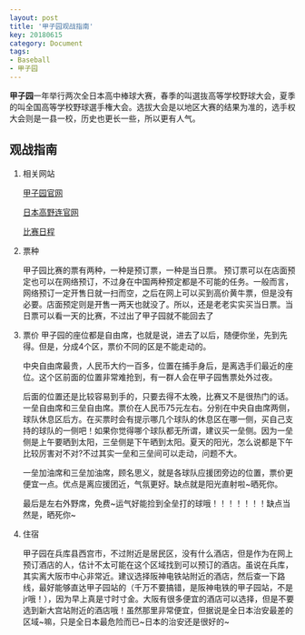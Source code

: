 ```yaml
---
layout: post
title: '甲子园观战指南'
key: 20180615
category: Document
tags:
- Baseball
- 甲子园
---
```


**甲子园**一年举行两次全日本高中棒球大赛，春季的叫選抜高等学校野球大会，夏季的叫全国高等学校野球選手権大会。选拔大会是以地区大赛的结果为准的，选手权大会则是一县一校，历史也更长一些，所以更有人气。

<!--more-->

## 观战指南

1.	相关网站

	[甲子园官网](http://www.hanshin.co.jp/koshien/)

	[日本高野连官网](http://www.jhbf.or.jp/)

    [比赛日程](http://www.jhbf.or.jp/sensyuken/2018/schedule/)
	
2.  票种

	甲子园比赛的票有两种，一种是预订票，一种是当日票。 预订票可以在店面预定也可以在网络预订，不过身在中国两种预定都是不可能的任务。一般而言，网络预订一定开售日就一扫而空，之后在网上可以买到高价黄牛票，但是没有必要。店面预定则是开售一两天也就没了。所以，还是老老实实买当日票。当日票可以看一天的比赛，不过出了甲子园就不能回去了

3.	票价
	甲子园的座位都是自由席，也就是说，进去了以后，随便你坐，先到先得。但是，分成4个区，票价不同的区是不能走动的。
	
	中央自由席最贵，人民币大约一百多，位置在捕手身后，是离选手们最近的座位。这个区前面的位置非常难抢到，有一群人会在甲子园售票处外过夜。

	后面的位置还是比较容易到手的，只要去得不太晚，比赛又不是很热门的话。 一垒自由席和三垒自由席。票价在人民币75元左右。分别在中央自由席两侧，球队休息区后方。在买票时会有提示哪几个球队的休息区在哪一侧，买自己支持的球队的一侧吧！如果你觉得哪个球队都无所谓，建议买一垒侧。因为一垒侧是上午要晒到太阳，三垒侧是下午晒到太阳。夏天的阳光，怎么说都是下午比较厉害对不对?不过其实一垒和三垒间可以走动，问题不大。 

	一垒加油席和三垒加油席，顾名思义，就是各球队应援团旁边的位置，票价更便宜一点。优点是离应援团近，气氛更好。缺点就是阳光直射啦~晒死你。 

	最后是左右外野席，免费~运气好能捡到全垒打的球哦！！！！！！！缺点当然是，晒死你~

4.	住宿 
	
	甲子园在兵库县西宫市，不过附近是居民区，没有什么酒店，但是作为在网上预订酒店的人，估计不太可能在这个区域找到可以预订的酒店。虽说在兵库，其实离大阪市中心非常近。建议选择阪神电铁站附近的酒店，然后查一下路线，最好能够直达甲子园站的（千万不要搞错，是阪神电铁的甲子园站，不是jr哦！），因为早上真是寸时寸金。大阪有很多便宜的酒店可以选择，但是不要选到新大宫站附近的酒店哦！虽然那里非常便宜，但据说是全日本治安最差的区域~嘛，只是全日本最危险而已~日本的治安还是很好的~

  
  
